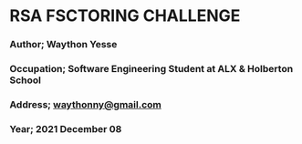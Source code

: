 # RSA FSCTORING CHALLENGE

### Author; Waython Yesse
### Occupation; Software Engineering Student at ALX & Holberton School
### Address; waythonny@gmail.com
### Year; 2021 December 08
